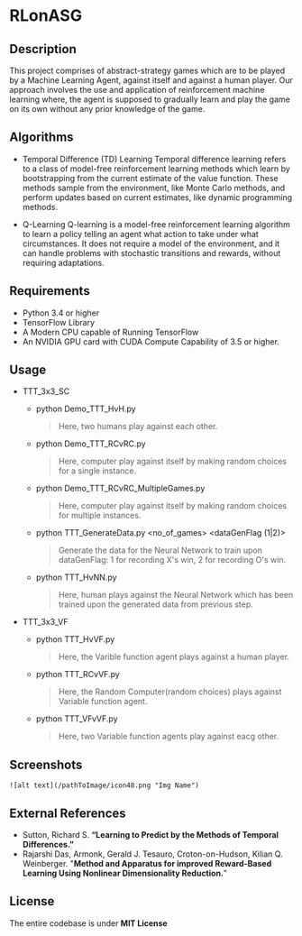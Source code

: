 # RLonASG

## Description
   This project comprises of abstract-strategy games which are to be played by a Machine Learning Agent, against itself and against a human player. Our approach involves the use and application of reinforcement machine learning where, the agent is supposed to gradually learn and play the game on its own without any prior knowledge of the game. 

## Algorithms
* Temporal Difference (TD) Learning
   Temporal difference learning refers to a class of model-free reinforcement learning methods which learn by bootstrapping from the current estimate of the value function. These methods sample from the environment, like Monte Carlo methods, and perform updates based on current estimates, like dynamic programming methods.

* Q-Learning
   Q-learning is a model-free reinforcement learning algorithm to learn a policy telling an agent what action to take under what circumstances. It does not require a model of the environment, and it can handle problems with stochastic transitions and rewards, without requiring adaptations.

## Requirements

* Python 3.4 or higher
* TensorFlow Library
* A Modern CPU capable of Running TensorFlow
* An NVIDIA GPU card with CUDA Compute Capability of 3.5 or higher.


## Usage
* TTT_3x3_SC
	* python Demo_TTT_HvH.py
	  > Here, two humans play against each other.
	* python Demo_TTT_RCvRC.py
	  > Here, computer play against itself by making random choices for a single instance.
	* python Demo_TTT_RCvRC_MultipleGames.py
	  > Here, computer play against itself by making random choices for multiple instances.
	* python TTT_GenerateData.py <no_of_games> <dataGenFlag (1|2)> <inpTrainFilename> <outTrainFilename>
	  >    Generate the data for the Neural Network to train upon dataGenFlag: 1 for recording X's win, 2 for recording O's win.
	* python TTT_HvNN.py <inpTrainFilename> <outTrainFilename>
	  > Here, human plays against the Neural Network which has been trained upon the generated data from previous step.

* TTT_3x3_VF
	* python TTT_HvVF.py
	  > Here, the Varible function agent plays against a human player.
 	* python TTT_RCvVF.py
 	  > Here, the Random Computer(random choices) plays against Variable function agent. 
 	* python TTT_VFvVF.py
 	  > Here, two Variable function agents play against eacg other.

## Screenshots
```
![alt text](/pathToImage/icon48.png "Img Name")
```

## External References
* Sutton, Richard S. __“Learning to Predict by the Methods of Temporal Differences.”__ 
*    Rajarshi Das, Armonk, Gerald J. Tesauro, Croton-on-Hudson, Kilian Q. Weinberger. "__Method and Apparatus for improved Reward-Based Learning Using Nonlinear Dimensionality Reduction.__"

## License
The entire codebase is under __MIT License__
